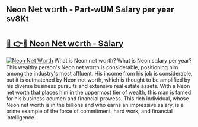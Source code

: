 ## Neon N𝚎t w𝚘rth - Part-wUM S𝚊lary per year sv8Kt

# <h2><a href="http://gc05279.nevu.top/?p=Neon">🔗 👉🔴 Neon N𝚎t w𝚘rth - S𝚊lary</a></h2>

[![Neon N𝚎t W𝚘rth](https://i.imgur.com/Oavwk0R.jpeg)](http://gc05279.nevu.top/?p=Neon)
What is Neon n𝚎t w𝚘rth? What is Neon s𝚊lary per year?
This wealthy person's Neon net worth is considerable, positioning him among the industry's most affluent. His income from his job is considerable, but it is outmatched by Neon net worth, which is thought to be amplified by his diverse business pursuits and extensive real estate assets. With a Neon net worth that places him in the uppermost tier of wealth, this man is famed for his business acumen and financial prowess. This rich individual, whose Neon net worth is in the billions and who earns an impressive salary, is a prime example of the force of commitment, hard work, and financial intelligence.
